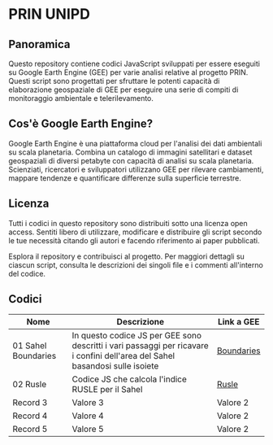 # PRIN UNIPD

## Panoramica
Questo repository contiene codici JavaScript sviluppati per essere eseguiti su Google Earth Engine (GEE) per varie analisi relative al progetto PRIN. Questi script sono progettati per sfruttare le potenti capacità di elaborazione geospaziale di GEE per eseguire una serie di compiti di monitoraggio ambientale e telerilevamento.

## Cos'è Google Earth Engine?
Google Earth Engine è una piattaforma cloud per l'analisi dei dati ambientali su scala planetaria. Combina un catalogo di immagini satellitari e dataset geospaziali di diversi petabyte con capacità di analisi su scala planetaria. Scienziati, ricercatori e sviluppatori utilizzano GEE per rilevare cambiamenti, mappare tendenze e quantificare differenze sulla superficie terrestre.

## Licenza
Tutti i codici in questo repository sono distribuiti sotto una licenza open access. Sentiti libero di utilizzare, modificare e distribuire gli script secondo le tue necessità citando gli autori e facendo riferimento ai paper pubblicati.

Esplora il repository e contribuisci al progetto. Per maggiori dettagli su ciascun script, consulta le descrizioni dei singoli file e i commenti all'interno del codice.

## Codici

| Nome  | Descrizione | Link a GEE |
|-----------|-----------|-----------|
| 01 Sahel Boundaries  | In questo codice JS per GEE sono descritti i vari passaggi per ricavare i confini dell'area del Sahel basandosi sulle isoiete  | [Boundaries](https://code.earthengine.google.com/c25b86da88e920bd6f18ffae337fff51)|
| 02 Rusle  | Codice JS che calcola l'indice RUSLE per il Sahel  |[Rusle](https://code.earthengine.google.com/7e70747aee11c140cf65903b311df185)  |
| Record 3  | Valore 3  |Valore 2  |
| Record 4  | Valore 4  |Valore 2  |
| Record 5  | Valore 5  |Valore 2  |
